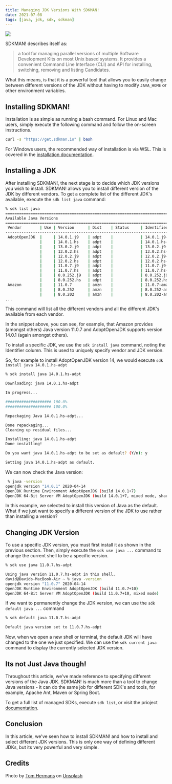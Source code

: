 ```yaml
---
title: Managing JDK Versions With SDKMAN!
date: 2021-07-08
tags: [java, jdk, sdk, sdkman]
---
```


![](https://res.cloudinary.com/davidsalter/image/upload/v1628544091/0_mKjmWsedAOBUwsoP_lptobo.jpg)

SDKMAN! describes itself as:

> a tool for managing parallel versions of multiple Software Development Kits on most Unix based systems. It provides a convenient Command Line Interface (CLI) and API for installing, switching, removing and listing Candidates.

What this means, is that it is a powerful tool that allows you to easily change between different versions of the JDK without having to modify `JAVA_HOME` or other environment variables.

## Installing SDKMAN!

Installation is as simple as running a bash command. For Linux and Mac users, simply execute the following command and follow the on-screen instructions.

```bash
curl -s "https://get.sdkman.io" | bash
```

For Windows users, the recommended way of installation is via WSL. This is covered in the [installation documentation](https://sdkman.io/install).

## Installing a JDK

After installing SDKMAN!, the next stage is to decide which JDK versions you wish to install. SDKMAN! allows you to install different version of the JDK by different vendors. To get a complete list of the different JDK's available, execute the `sdk list java` command:

```bash
% sdk list java
================================================================================
Available Java Versions
================================================================================
 Vendor        | Use | Version      | Dist    | Status     | Identifier
--------------------------------------------------------------------------------
 AdoptOpenJDK  |     | 14.0.1.j9    | adpt    |            | 14.0.1.j9-adpt
               |     | 14.0.1.hs    | adpt    |            | 14.0.1.hs-adpt
               |     | 13.0.2.j9    | adpt    |            | 13.0.2.j9-adpt
               |     | 13.0.2.hs    | adpt    |            | 13.0.2.hs-adpt
               |     | 12.0.2.j9    | adpt    |            | 12.0.2.j9-adpt
               |     | 12.0.2.hs    | adpt    |            | 12.0.2.hs-adpt
               |     | 11.0.7.j9    | adpt    |            | 11.0.7.j9-adpt
               |     | 11.0.7.hs    | adpt    |            | 11.0.7.hs-adpt
               |     | 8.0.252.j9   | adpt    |            | 8.0.252.j9-adpt
               |     | 8.0.252.hs   | adpt    |            | 8.0.252.hs-adpt
 Amazon        |     | 11.0.7       | amzn    |            | 11.0.7-amzn
               |     | 8.0.252      | amzn    |            | 8.0.252-amzn
               |     | 8.0.202      | amzn    |            | 8.0.202-amzn
...
```

This command will list all the different vendors and all the different JDK's available from each vendor.

In the snippet above, you can see, for example, that Amazon provides (amongst others) Java version 11.0.7 and AdoptOpenJDK supports version 14.0.1 (again amongst others).

To install a specific JDK, we use the `sdk install java` command, noting the Identifier column. This is used to uniquely specify vendor and JDK version.

So, for example to install AdoptOpenJDK version 14, we would execute `sdk install java 14.0.1.hs-adpt`

```bash
% sdk install java 14.0.1.hs-adpt

Downloading: java 14.0.1.hs-adpt

In progress...

#################### 100.0%
#################### 100.0%

Repackaging Java 14.0.1.hs-adpt...

Done repackaging...
Cleaning up residual files...

Installing: java 14.0.1.hs-adpt
Done installing!

Do you want java 14.0.1.hs-adpt to be set as default? (Y/n): y

Setting java 14.0.1.hs-adpt as default.
```

We can now check the Java version:

```bash
 % java -version
openjdk version "14.0.1" 2020-04-14
OpenJDK Runtime Environment AdoptOpenJDK (build 14.0.1+7)
OpenJDK 64-Bit Server VM AdoptOpenJDK (build 14.0.1+7, mixed mode, sharing)
```

In this example, we selected to install this version of Java as the default. What if we just want to specify a different version of the JDK to use rather than installing a version?

## Changing JDK Version

To use a specific JDK version, you must first install it as shown in the previous section. Then, simply execute the `sdk use java ...` command to change the current shell to be a specific version.

```bash
% sdk use java 11.0.7.hs-adpt

Using java version 11.0.7.hs-adpt in this shell.
david@Davids-MacBook-Air ~ % java -version
openjdk version "11.0.7" 2020-04-14
OpenJDK Runtime Environment AdoptOpenJDK (build 11.0.7+10)
OpenJDK 64-Bit Server VM AdoptOpenJDK (build 11.0.7+10, mixed mode)
```

If we want to permanently change the JDK version, we can use the `sdk default java ...` command

```bash
% sdk default java 11.0.7.hs-adpt

Default java version set to 11.0.7.hs-adpt
```

Now, when we open a new shell or terminal, the default JDK will have changed to the one we just specified. We can use the `sdk current java` command to display the currently selected JDK version.

## Its not Just Java though!

Throughout this article, we've made reference to specifying different versions of the Java JDK. SDKMAN! is much more than a tool to change Java versions - it can do the same job for different SDK's and tools, for example, Apache Ant, Maven or Spring Boot.

To get a full list of managed SDKs, execute `sdk list`, or visit the prioject [documentation](https://sdkman.io/sdks).

## Conclusion

In this article, we've seen how to install SDKMAN! and how to install and select different JDK versions. This is only one way of defining different JDKs, but its very powerful and very simple.

## Credits

Photo by [Tom Hermans](https://unsplash.com/@tomhermans?utm_source=medium&utm_medium=referral) on [Unsplash](https://unsplash.com/?utm_source=medium&utm_medium=referral)
